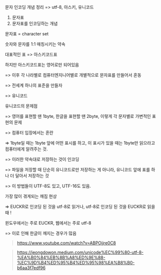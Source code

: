문자 인코딩 개념 정리  => utf-8, 아스키, 유니코드



1. 문자표
2. 문자표를 인코딩하는 개념



문자표 = character set

숫자와 문자를 1:1 매칭시키는 약속 



대표적인 표 => 아스키코드표

하지만 아스키코드표는 영어로만 되어있음

=> 이후 각 나라별로 컴퓨터엔지니어별로 개별적으로 문자표를 만들어서 혼동

=> 전세계 하나의 표준을 만들자

=> 유니코드



유니코드의 문제점

=> 영어를 표현할 땐 1byte, 한글을 표현할 땐 2byte, 이렇게 각 문자별로 가변적인 표현의 문제

=> 컴퓨터 입장에서는 혼란

=> 1byte일 때는 1byte 앞에 어떤 표시를 하고, 이 표시가 있을 때는 1byte만 읽으라고 컴퓨터에게 알려주는 것.

=> 이러한 약속대로 저장하는 것이 인코딩 

=> 파일을 저장할 때 단순히 유니코드로만 저장하는 게 아니라, 유니코드 앞에 표를 하나 더 달아서 저장하는 것

=> 이 방법들이 UTF-8도 있고, UTF-16도 있음.



가장 많이 겪게되는 깨짐 현상

=> EUCKR로 인코딩 된 것을 utf-8로 읽거나, utf-8로 인코딩 된 것을 EUCKR로 읽을 때 !



윈도우에서는 주로 EUCKR, 웹에서는 주로 utf-8

=> 이로 인해 한글이 깨지는 경우가 많음





> https://www.youtube.com/watch?v=ABPOjjre0C8

> https://jeongdowon.medium.com/unicode%EC%99%80-utf-8-%EA%B0%84%EB%8B%A8%ED%9E%88-%EC%9D%B4%ED%95%B4%ED%95%98%EA%B8%B0-b6aa3f7edf96